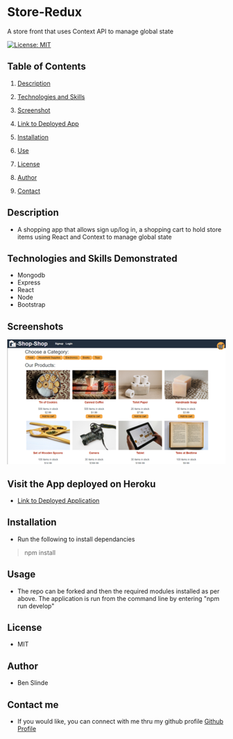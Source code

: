 # Store-Redux
A store front that uses Context API to manage global state

[![License: MIT](https://img.shields.io/badge/License-MIT-yellow.svg)](https://opensource.org/licenses/MIT)


## Table of Contents

1. [Description](#description)

1. [Technologies and Skills](#technologies)

1. [Screenshot](#screenshot)

1. [Link to Deployed App](#sample)

1. [Installation](#installation)

1. [Use](#usage)

1. [License](#license)

1. [Author](#author)

1. [Contact](#contact)


## <a id="description"></a>Description

* A shopping app that allows sign up/log in, a shopping cart to hold store items using React and Context to manage global state

## <a id="technologies"></a>Technologies and Skills Demonstrated

* Mongodb
* Express
* React
* Node
* Bootstrap

## <a id="screenshot"></a>Screenshots

![Screenshot of App in use](./client/public/images/SRSS1.png)

## <a id="sample"></a>Visit the App deployed on Heroku

* [Link to Deployed Application]()

## <a id="installation"></a>Installation

* Run the following to install dependancies

> npm install

## <a id="usage"></a>Usage

* The repo can be forked and then the required modules installed as per above.  The application is run from the command line by entering "npm run develop"

## <a id="license"></a>License

- MIT

## <a id="author"></a>Author

* Ben Slinde

## <a id="contact"></a>Contact me

* If you would like, you can connect with me thru my github profile [Github Profile](https://github.com/stevenslade)